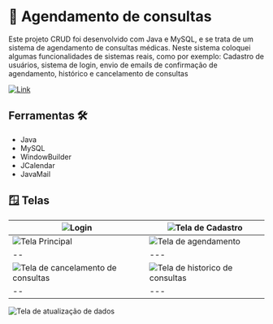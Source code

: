 # 📒 Agendamento de consultas

Este projeto CRUD foi desenvolvido com Java e MySQL, e se trata de um sistema de agendamento de consultas médicas. Neste sistema coloquei algumas funcionalidades de sistemas reais, como por exemplo:
Cadastro de usuários, sistema de login, envio de emails de confirmação de agendamento, histórico e cancelamento de consultas

[![Link](https://img.shields.io/badge/Vídeo%20do%20%20programa%20em%20%20execução-FF0000?style=for-the-badge)](https://www.youtube.com/watch?v=nP-0sQ5CHrY)

## Ferramentas 🛠️
 - Java
 - MySQL
 - WindowBuilder
 - JCalendar
 - JavaMail

## 🪟 Telas
![Login](https://github.com/user-attachments/assets/d749ba5a-6bd0-4110-b17b-f97c6941d2ce) | ![Tela de Cadastro](https://github.com/user-attachments/assets/b497fb43-6c36-4d06-ac10-e3da7940ce7f) 
--- | ---
![Tela Principal](https://github.com/user-attachments/assets/c29d9d74-9327-456f-aa6e-90b75eab9727) | ![Tela de agendamento](https://github.com/user-attachments/assets/31195baa-5052-4d96-bcec-1bccd0b9eb7b)
-- | ---
![Tela de cancelamento de consultas](https://github.com/user-attachments/assets/b2008f11-4aaf-45a9-9cef-7e654e6d0b3e) | ![Tela de historico de consultas](https://github.com/user-attachments/assets/23b51e0a-dfb4-4557-8dd7-13e1d74a28ca)
-- | ---
![Tela de atualização de dados](https://github.com/user-attachments/assets/a5de9537-7b46-4965-9cb0-536e74066e4c)
